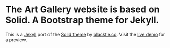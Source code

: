 The Art Gallery website is based on Solid. A Bootstrap theme for Jekyll.
============
This is a [Jekyll](http://jekyllrb.com/) port of the [Solid theme](http://www.blacktie.co/2014/05/solid-multipurpose-theme/) by [blacktie.co](http://www.blacktie.co/). Visit the [live demo](https://theartgallery.github.io/) for a preview.
